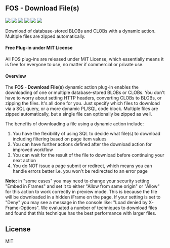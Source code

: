 ## FOS - Download File(s)

![](https://img.shields.io/badge/Plug--in_Type-Dynamic_Action-orange.svg) ![](https://img.shields.io/badge/APEX-19.2-success.svg) ![](https://img.shields.io/badge/APEX-20.1-success.svg) ![](https://img.shields.io/badge/APEX-20.2-success.svg) ![](https://img.shields.io/badge/APEX-21.1-success.svg) ![](https://img.shields.io/badge/APEX-21.2-success.svg)

Download of database-stored BLOBs and CLOBs with a dynamic action. Multiple files are zipped automatically.
<h4>Free Plug-in under MIT License</h4>
<p>
All FOS plug-ins are released under MIT License, which essentially means it is free for everyone to use, no matter if commercial or private use.
</p>
<h4>Overview</h4>
<p>The <strong>FOS - Download File(s)</strong> dynamic action plug-in enables the downloading of one or multiple database-stored BLOBs or CLOBs. You don't have to worry about setting HTTP headers, converting CLOBs to BLOBs, or zipping the files. It's all done for you. Just specify which files to download via a SQL query, or a more dynamic PL/SQL code block. Multiple files are zipped automatically, but a single file can optionally be zipped as well.</p>
<p>The benefits of downloading a file using a dynamic action include:
<ol>
    <li>You have the flexibility of using SQL to decide what file(s) to download including filtering based on page item values</li>
    <li>You can have further actions defined after the download action for improved workflow</li>
    <li>You can wait for the result of the file to download before continuing your next action</li>
    <li>You do NOT issue a page submit or redirect, which means you can handle errors better i.e. you won't be redirected to an error page</li>
</ol>
</p>
<p><strong>Note:</strong> in "some cases" you may need to change your security setting "Embed in Frames" and set it to either "Allow from same origin" or "Allow" for this action to work correctly in preview mode. This is because the file will be downloaded in a hidden iFrame on the page. If your setting is set to "Deny" you may see a message in the console like: "Load denied by X-Frame-Options". We evaluated a number of techniques to download files and found that this technique has the best performance with larger files.</p>
</p>

## License

MIT

